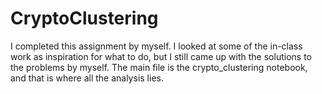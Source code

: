 # CryptoClustering

I completed this assignment by myself. I looked at some of the in-class work as inspiration for what to do, but I still came up with the solutions to the problems by myself. The main file is the crypto_clustering notebook, and that is where all the analysis lies.
